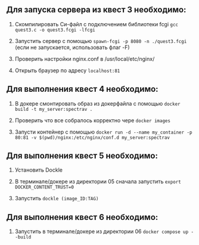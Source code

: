## Для запуска сервера из квест 3 необходимо:

1. Скомпилировать Си-файл с подключением библиотеки fcgi `gcc quest3.c -o quest3.fcgi -lfcgi`

2. Запустить сервер с помощью `spawn-fcgi -p 8080 -n ./quest3.fcgi` (если не запускается, использовать флаг -F)

3. Проверить настройки nginx.conf в /usr/local/etc/nginx/

4. Открыть браузер по адресу `localhost:81`

## Для выполнения квест 4 необходимо:

1. В докере смонтировать образ из докерфайла с помощью `docker build -t my_server:spectrav .`

2. Проверить что все собралось корректно чере `docker images`

3. Запусти контейнер с помощью `docker run -d --name my_container -p 80:81 -v $(pwd)/nginx:/etc/nginx/conf.d my_server:spectrav` 

## Для выполнения квест 5 необходимо:

1. Установить Dockle

2. В терминале/докере из директории 05 сначала запустить `export DOCKER_CONTENT_TRUST=0`

3. Запустить `dockle (image_ID:TAG)`

## Для выполнения квест 6 необходимо:

1. Запустить в терминале/докере из директории 06 `docker compose up --build`
